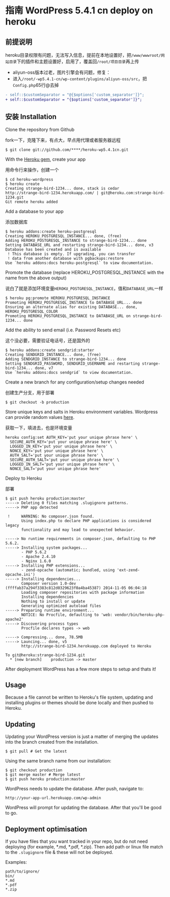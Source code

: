# 指南 WordPress 5.4.1 cn deploy on heroku
## 前提说明
heroku目录权限有问题，无法写入信息，提前在本地设置好，把`/www/wwwroot/网站目录`下的插件和主题设置好，启用了，覆盖回`/root/项目目录`再上传
- aliyun-oss版本过老，图片引擎会有问题，修复：
- 进入`/root/-wp5.4.1-cn/wp-content/plugins/aliyun-oss/src`，把`Config.php`65行@去掉
```diff
- self::$customSeparator = "@{$options['custom_separator']}";
+ self::$customSeparator = "{$options['custom_separator']}";
```
## 安装 Installation

Clone the repository from Github

fork一下，克隆下来，有点大，早点用代理或者服务器远程

    $ git clone git://github.com/****/heroku-wp5.4.1cn.git

With the [Heroku gem](http://devcenter.heroku.com/articles/heroku-command), create your app

用命令行来操作，创建一个

    $ cd heroku-wordpress
    $ heroku create
    Creating strange-bird-1234... done, stack is cedar
    http://strange-bird-1234.herokuapp.com/ | git@heroku.com:strange-bird-1234.git
    Git remote heroku added

Add a database to your app

添加数据库

    $ heroku addons:create heroku-postgresql
    Creating HEROKU_POSTGRESQL_INSTANCE... done, (free)
    Adding HEROKU_POSTGRESQL_INSTANCE to strange-bird-1234... done
    Setting DATABASE_URL and restarting strange-bird-1234... done, v3
    Database has been created and is available
     ! This database is empty. If upgrading, you can transfer
     ! data from another database with pgbackups:restore
    Use `heroku addons:docs heroku-postgresql` to view documentation.

Promote the database (replace HEROKU_POSTGRESQL_INSTANCE with the name from the above output)

说白了就是添加环境变量`HEROKU_POSTGRESQL_INSTANCE`，值和`DATABASE_URL`一样

    $ heroku pg:promote HEROKU_POSTGRESQL_INSTANCE
    Promoting HEROKU_POSTGRESQL_INSTANCE to DATABASE_URL... done
    Ensuring an alternate alias for existing DATABASE... done, HEROKU_POSTGRESQL_COLOR
    Promoting HEROKU_POSTGRESQL_INSTANCE to DATABASE_URL on strange-bird-1234... done

Add the ability to send email (i.e. Password Resets etc)

这个没必要，需要验证电话号，还是国外的

    $ heroku addons:create sendgrid:starter
    Creating SENDGRID_INSTANCE... done, (free)
    Adding SENDGRID_INSTANCE to strange-bird-1234... done
    Setting SENDGRID_PASSWORD, SENDGRID_USERNAME and restarting strange-bird-1234... done, v7
    Use `heroku addons:docs sendgrid` to view documentation.

Create a new branch for any configuration/setup changes needed

创建生产分支，用于部署

    $ git checkout -b production

Store unique keys and salts in Heroku environment variables. Wordpress can provide random values [here](https://api.wordpress.org/secret-key/1.1/salt/).

获取一下，填进去，也是环境变量

    heroku config:set AUTH_KEY='put your unique phrase here' \
      SECURE_AUTH_KEY='put your unique phrase here' \
      LOGGED_IN_KEY='put your unique phrase here' \
      NONCE_KEY='put your unique phrase here' \
      AUTH_SALT='put your unique phrase here' \
      SECURE_AUTH_SALT='put your unique phrase here' \
      LOGGED_IN_SALT='put your unique phrase here' \
      NONCE_SALT='put your unique phrase here'

Deploy to Heroku

部署

    $ git push heroku production:master
    -----> Deleting 0 files matching .slugignore patterns.
    -----> PHP app detected

     !     WARNING: No composer.json found.
           Using index.php to declare PHP applications is considered legacy
           functionality and may lead to unexpected behavior.

    -----> No runtime requirements in composer.json, defaulting to PHP 5.6.2.
    -----> Installing system packages...
           - PHP 5.6.2
           - Apache 2.4.10
           - Nginx 1.6.0
    -----> Installing PHP extensions...
           - zend-opcache (automatic; bundled, using 'ext-zend-opcache.ini')
    -----> Installing dependencies...
           Composer version 1.0-dev (ffffab37a294f3383c812d0329623f0a4ba45387) 2014-11-05 06:04:18
           Loading composer repositories with package information
           Installing dependencies
           Nothing to install or update
           Generating optimized autoload files
    -----> Preparing runtime environment...
           NOTICE: No Procfile, defaulting to 'web: vendor/bin/heroku-php-apache2'
    -----> Discovering process types
           Procfile declares types -> web

    -----> Compressing... done, 78.5MB
    -----> Launcing... done, v5
           http://strange-bird-1234.herokuapp.com deployed to Heroku

    To git@heroku:strange-bird-1234.git
      * [new branch]    production -> master

After deployment WordPress has a few more steps to setup and thats it!

## Usage

Because a file cannot be written to Heroku's file system, updating and installing plugins or themes should be done locally and then pushed to Heroku.

## Updating

Updating your WordPress version is just a matter of merging the updates into
the branch created from the installation.

    $ git pull # Get the latest

Using the same branch name from our installation:

    $ git checkout production
    $ git merge master # Merge latest
    $ git push heroku production:master

WordPress needs to update the database. After push, navigate to:

    http://your-app-url.herokuapp.com/wp-admin

WordPress will prompt for updating the database. After that you'll be good
to go.

## Deployment optimisation

If you have files that you want tracked in your repo, but do not need deploying (for example, *.md, *.pdf, *.zip). Then add path or linux file match to the `.slugignore` file & these will not be deployed.

Examples:
```
path/to/ignore/
bin/
*.md
*.pdf
*.zip
```
